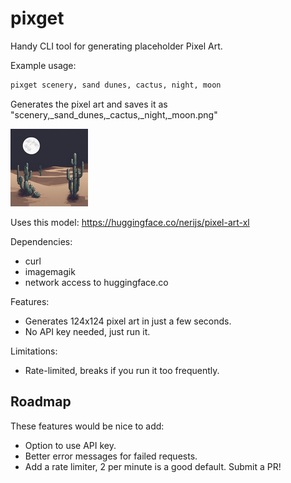 # pixget
Handy CLI tool for generating placeholder Pixel Art.

Example usage:
```sh
pixget scenery, sand dunes, cactus, night, moon
```

Generates the pixel art and saves it as "scenery,_sand_dunes,_cactus,_night,_moon.png"

![example output](/scenery,_sand_dunes,_cactus,_night,_moon.png)

Uses this model: https://huggingface.co/nerijs/pixel-art-xl

Dependencies:
- curl
- imagemagik
- network access to huggingface.co

Features:
- Generates 124x124 pixel art in just a few seconds.
- No API key needed, just run it.

Limitations:
- Rate-limited, breaks if you run it too frequently.

## Roadmap
These features would be nice to add:
- Option to use API key.
- Better error messages for failed requests.
- Add a rate limiter, 2 per minute is a good default.
Submit a PR!
